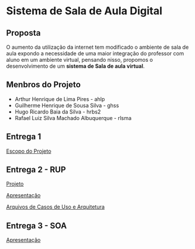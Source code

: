 # Sistema de Sala de Aula Digital

## Proposta
O aumento da utilização da internet tem modificado o ambiente de sala de aula expondo a necessidade de uma maior integração do professor com aluno em um ambiente virtual, pensando nisso, propomos o desenvolvimento de um **sistema de Sala de aula virtual**.

## Menbros do Projeto
* Arthur Henrique de Lima Pires - ahlp
* Guilherme Henrique de Sousa Silva - ghss
* Hugo Ricardo Baia da Silva - hrbs2
* Rafael Luiz Silva Machado Albuquerque - rlsma

## Entrega 1
[Escopo do Projeto](https://github.com/hugorbs/APS/blob/master/Entrega%201/Escopo%20do%20Projeto.pdf)

## Entrega 2 - RUP
[Projeto](https://github.com/hugorbs/APS/tree/master/sala-de-aula)

[Apresentação](https://github.com/hugorbs/APS/blob/master/Entrega%202/Apresenta%C3%A7%C3%A3o.pptx)

[Arquivos de Casos de Uso e Arquitetura](https://github.com/hugorbs/APS/tree/master/Entrega%202)

## Entrega 3 - SOA

[Apresentação](https://github.com/hugorbs/APS/blob/master/Entrega%203%20-%20SOA/Apresentacao%20SOA.pptx)
